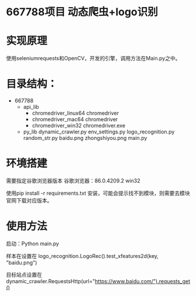 # 667788项目 动态爬虫+logo识别

# 实现原理

   使用seleniumrequests和OpenCV，开发的引擎，调用方法在Main.py之中。


# 目录结构：

- 667788
  - api_lib
    - chromedriver_linux64
         chromedriver
    - chromedriver_mac64
         chromedriver
    - chromedriver_win32
         chromedriver.exe
  - py_lib
      dynamic_crawler.py
      env_settings.py
      logo_recognition.py
      random_str.py
  baidu.png
  zhongshiyou.png
  main.py

# 环境搭建

需要指定谷歌浏览器版本 谷歌浏览器：86.0.4209.2 win32 

使用pip install -r requirements.txt 安装，可能会提示找不到模块，则需要去模块官网下载对应版本。

# 使用方法

启动：Python main.py 

样本在设置在 logo_recognition.LogoRec().test_xfeatures2d(key, "baidu.png")

目标站点设置在 dynamic_crawler.RequestsHttp(url="https://www.baidu.com/").requests_get()



